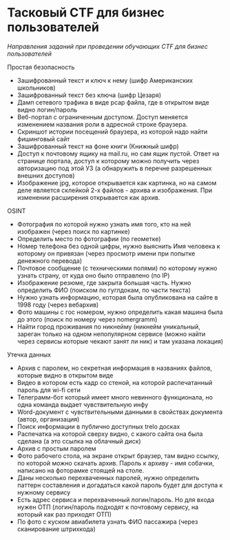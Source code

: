 # Тасковый CTF для бизнес пользователей
*Направления заданий при проведении обучающих CTF для бизнес пользователей*

Простая безопасность
* Зашифрованный текст и ключ к нему (шифр Американских школьников)
* Зашифрованный текст без ключа (шифр Цезаря)
* Дамп сетевого трафика в виде pcap файла, где в открытом виде видно логин/пароль
* Веб-портал с ограниченным доступом. Доступ меняется изменением названия роли в адресной строке браузера.
* Скриншот истории посещений браузера, из которой надо найти фишинговый сайт
* Зашифрованный текст на фоне книги (Книжный шифр)
* Доступ к почтовому ящику на mail.ru, но сам ящик пустой. Ответ на странице портала, доступ к которому можно получить через авторизацию под этой УЗ (а обнаружить в перечне разрешенных внешних доступов)
* Изображение jpg, которое открывается как картинка, но на самом деле является склейкой 2-х файлов - архива и изображения. При изменении расширения открывается как архив.

OSINT
* Фотография по которой нужно узнать имя того, кто на ней изображен (через поиск по картинке)
* Определить место по фотографии (по геометке)
* Номер телефона без одной цифры, нужно выяснить Имя человека к которому он привязан (через просмотр имени при попытке денежного перевода)
* Почтовое сообщение (с техническими полями) по которому нужно узнать страну, от куда оно было отправлено (по IP)
* Изображение резюме, где закрыта большая часть. Нужно определить ФИО (поиском по гуглдокам, по части текста)
* Нужно узнать информацию, которая была опубликована на сайте в 1998 году (через вебархив)
* Фото машины с гос номером, нужно определить какая машина была до этого (поиск по номеру через nomergramm)
* Найти город проживания по никнейму (никнейм уникальный, зареган только на одном непопулярном сервисе (можно найти через сервисы которые чекают занят ли ник) и там указана локация)

Утечка данных
* Архив с паролем, но секретная информация в названиях файлов, которые видно в открытом виде
* Видео в котором есть кадр со стеной, на которой распечатанный пароль для wi-fi сети
* Телеграмм-бот который имеет много невинного функционала, но одна команда выдает чувствительную инфу
* Word-документ с чувствительными данными в свойствах документа (автор, организация)
* Поиск информации в публично доступных trelo досках
* Распечатка на которой сверху видно, с какого сайта она была сделана (а это ссылка на облачный диск)
* Архив с простым паролем
* Фото рабочего стола, на экране открыт браузер, там видно ссылку, по которой можно скачать архив. Пароль к архиву - имя собачки, написано на фоторамке стоящей на столе.
* Даны несколько перехваченных паролей, нужно определить паттерн составления и догадаться какой пароль будет для доступа к нужному сервису
* Есть адрес сервиса и перехваченный логин/пароль. Но для входа нужен ОТП (логин/пароль подходят к почтовому сервису, на который как раз приходят ОТП)
* По фото с куском авиабилета узнать ФИО пассажира (через сканирование штрихкода)

